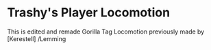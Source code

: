 # Trashy's Player Locomotion
This is edited and remade Gorilla Tag Locomotion previously made by [Kerestell] /Lemming
